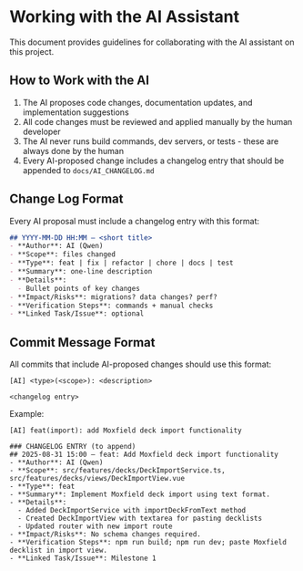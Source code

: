 # Working with the AI Assistant

This document provides guidelines for collaborating with the AI assistant on this project.

## How to Work with the AI

1. The AI proposes code changes, documentation updates, and implementation suggestions
2. All code changes must be reviewed and applied manually by the human developer
3. The AI never runs build commands, dev servers, or tests - these are always done by the human
4. Every AI-proposed change includes a changelog entry that should be appended to `docs/AI_CHANGELOG.md`

## Change Log Format

Every AI proposal must include a changelog entry with this format:

```markdown
## YYYY-MM-DD HH:MM — <short title>
- **Author**: AI (Qwen)
- **Scope**: files changed
- **Type**: feat | fix | refactor | chore | docs | test
- **Summary**: one-line description
- **Details**:
  - Bullet points of key changes
- **Impact/Risks**: migrations? data changes? perf?
- **Verification Steps**: commands + manual checks
- **Linked Task/Issue**: optional
```

## Commit Message Format

All commits that include AI-proposed changes should use this format:

```
[AI] <type>(<scope>): <description>

<changelog entry>
```

Example:
```
[AI] feat(import): add Moxfield deck import functionality

### CHANGELOG ENTRY (to append)
## 2025-08-31 15:00 — feat: Add Moxfield deck import functionality
- **Author**: AI (Qwen)
- **Scope**: src/features/decks/DeckImportService.ts, src/features/decks/views/DeckImportView.vue
- **Type**: feat
- **Summary**: Implement Moxfield deck import using text format.
- **Details**:
  - Added DeckImportService with importDeckFromText method
  - Created DeckImportView with textarea for pasting decklists
  - Updated router with new import route
- **Impact/Risks**: No schema changes required.
- **Verification Steps**: npm run build; npm run dev; paste Moxfield decklist in import view.
- **Linked Task/Issue**: Milestone 1
```
